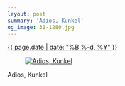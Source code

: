 ```yaml
---
layout: post
summary: 'Adios, Kunkel'
og_image: 31-1280.jpg
---
```


<div class="post">
 <time>
  <a href="/31">
   {{ page.date | date: "%B %-d, %Y" }}
  </a>
 </time>
 <a href="/31">
  <figure data-taken="8/31/2013">
   <img alt="Adios, Kunkel" sizes="(min-width: 700px) 50vw, calc(100vw - 2rem)" src="{{ site.assets_url }}/31-640.jpg" srcset="{{ site.assets_url }}/31-1280.jpg 1280w, {{ site.assets_url }}/31-960.jpg 960w, {{ site.assets_url }}/31-640.jpg 640w, {{ site.assets_url }}/31-320.jpg 320w"/>
  </figure>
 </a>
 <span>
  Adios, Kunkel
 </span>
</div>
